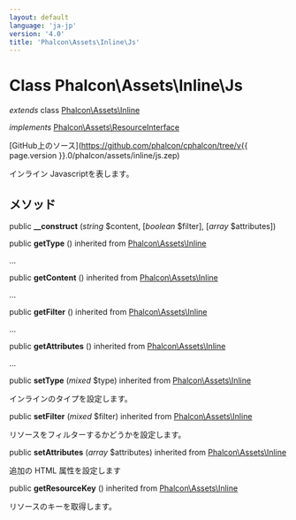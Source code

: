 ```yaml
---
layout: default
language: 'ja-jp'
version: '4.0'
title: 'Phalcon\Assets\Inline\Js'
---
```


# Class **Phalcon\Assets\Inline\Js**

*extends* class [Phalcon\Assets\Inline](Phalcon_Assets_Inline)

*implements* [Phalcon\Assets\ResourceInterface](Phalcon_Assets_ResourceInterface)

[GitHub上のソース](https://github.com/phalcon/cphalcon/tree/v{{ page.version }}.0/phalcon/assets/inline/js.zep)

インライン Javascriptを表します。

## メソッド

public **__construct** (*string* $content, [*boolean* $filter], [*array* $attributes])

public **getType** () inherited from [Phalcon\Assets\Inline](Phalcon_Assets_Inline)

...

public **getContent** () inherited from [Phalcon\Assets\Inline](Phalcon_Assets_Inline)

...

public **getFilter** () inherited from [Phalcon\Assets\Inline](Phalcon_Assets_Inline)

...

public **getAttributes** () inherited from [Phalcon\Assets\Inline](Phalcon_Assets_Inline)

...

public **setType** (*mixed* $type) inherited from [Phalcon\Assets\Inline](Phalcon_Assets_Inline)

インラインのタイプを設定します。

public **setFilter** (*mixed* $filter) inherited from [Phalcon\Assets\Inline](Phalcon_Assets_Inline)

リソースをフィルターするかどうかを設定します。

public **setAttributes** (*array* $attributes) inherited from [Phalcon\Assets\Inline](Phalcon_Assets_Inline)

追加の HTML 属性を設定します

public **getResourceKey** () inherited from [Phalcon\Assets\Inline](Phalcon_Assets_Inline)

リソースのキーを取得します。